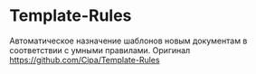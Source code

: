 Template-Rules
=========
Автоматическое назначение шаблонов новым документам в соответствии с умными правилами. Оригинал https://github.com/Cipa/Template-Rules
